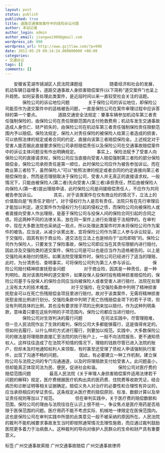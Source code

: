 ```yaml
---
layout: post
status: publish
published: true
title: 道路交通事故案件中的保险诉讼问题
author: 本站记者
author_login: admin
author_email: jiangwei909@gmail.com
wordpress_id: 998
wordpress_url: http://www.gzjtlaw.com/?p=998
date: 2011-05-29 09:14:24.000000000 +08:00
categories:
- 交通诉讼
tags: []
comments: []
---
```

　　安徽省芜湖市镜湖区人民法院课题组 　　　　　　随着经济和社会的发展，机动车辆日益增多，道路交通事故人身损害赔偿案件(以下简称&ldquo;道交案件&rdquo;)也呈上升趋势。如何妥善处理此类案件，是近段时间以来一直较受社会关注的话题。 　　　　保险公司的诉讼地位问题 　　　　关于保险公司的诉讼地位，即保险公司能否作为道交案件中的适格被告问题，一直是保险公司在案件审理过程中应诉答辩的第一个要点。 　　　　道路交通安全法规定：肇事车辆参加机动车第三者责任强制保险的，由保险公司在责任限额范围内支付抢救费用；机动车发生交通事故造成人身伤亡、财产损失的，由保险公司在机动车第三者责任强制保险责任限额范围内予以赔偿。保险法规定，保险人对责任保险的被保险人给第三者造成的损害，可以依照法律的规定或者合同的约定，直接向该第三者赔偿保险金。上述规定对于受害人能否据此直接要求保险公司承担赔偿责任以及保险公司在交通事故赔偿案件中的诉讼主体问题没有作出明确规定。 　　　　事实上，保险法赋予了受害人向保险公司的直接请求权，保险公司应当直接向受害人赔偿强制第三者险的部分保险赔偿金，保险公司承担责任是第一顺位，此时保险公司应作为被告参加诉讼。而在商业第三者险下，虽然保险人&ldquo;可以&rdquo;依照法律的规定或者合同的约定直接向第三者赔偿保险金，然而是否理赔取决于保险公司，受害人并无真正的直接请求权。一般情况下，只能由被保险人(第二者)先向受害人(第三者)承担责任，然后由被保险人向保险人(第一者)提出理赔申请，此时保险公司是间接赔偿责任人，不应作为共同被告参加诉讼。 　　　　其实，对于该类案件在仅有商业险的情况下，立法上的价值取向是&ldquo;有责任才赔付&rdquo;。对于侵权行为人是否有责任，法院只有在先行审理后才能加以判定。道交案件作为侵权行为引起的侵权之债，而保险公司向被保险人或者直接向受害人作出理赔，是基于保险公司与投保人间的保险合同引起的合同之债。将这两种不同的法律关系，放在同一案件上进行处理是于法相悖的。在审判中，现在大多数法院也采纳这一观点，所以处理此类案件时并未将保险公司作为案件的被告。应当说，从减少诉累出发，宜将保险公司作为第三人参与诉讼较妥。对于交强险，因其有别于商业险，道交法在立法上也是倾向于&ldquo;出险即赔&rdquo;的。保险公司作为保险人，只要发生了保险事故，保险公司即应当在其责任限额内进行赔付。因此涉及交强险类的道交案件，保险公司是可以也是应当作为适格被告的。以上是交强险尚未赔付的情形。如果法院受理案件时，保险公司已经进行了适当的理赔，此时，为分清责任、查明事实，可将保险公司列为第三人参与诉讼。 　　　　保险公司赔付精神损害抚慰金问题 　　　　对于商业险，因其是一种责任，是一种列明险。故对该类险种的道交案件，如果投保人投保时投有精神损害赔偿险的，保险公司基于与投保人的保险合同应当向被保险人或者受害人进行赔付，法院在处理上没有太大的技术难度。 　　　　对于交强险，在交强险条款中列明了精神损害抚慰金可以在死亡伤残赔偿金项目里进行赔付。故对于该类案件，无需将精神损害抚慰金按比例进行划分。交强险条款中列明了死亡伤残赔偿金项下的若干子项，但没有列明具体的比例，其也没有要求按子项的比例来加以赔付。作为这种列明条款，意味着只要在这些列明的子项范围内，保险公司都应当进行赔付。 　　　　保险公司对生效判决的履行问题 　　　　在司法实践中，尽管理赔难，但一旦人民法院作出了生效的裁判，保险公司大多都能够履行，这是值得肯定的。但如何去履行，以什么样的方式进行履行，则要加以规范。实践中，大多数保险公司的做法是将理赔款直接汇至法院的执行账户上，一般不向法院报告，更不通知债权人。这样往往造成了在法院不知情的情况下，理赔的钱款尽管已进入法院的账户，但却未及时地通知权利人来领取，有时甚至还受理了债权人申请强制执行案件，出现了沟通不畅的问题。 　　　　因此，有必要建立一种工作机制，建立保险公司与法院之间的专门沟通通道，以及时将理赔款支付给受害人。此问题虽小，但却能真正体现司法为民、便民，促进社会和谐。 　　　　保险公司对医疗费的赔偿范围问题 　　　　最高人民法院《关于审理人身损害赔偿案件适用法律若干问题的解释》规定，医疗费根据医疗机构出具的医药费、住院费等收款凭证，结合病历和诊断证明等相关证据确定。赔偿义务人对治疗的必要性和合理性有异议的，应当承担相应的举证责任。这条规定从医疗费的赔偿原则、标准、数额计算以及举证责任规则等加以了规范。 　　　　但在审判实践中，关于医疗费的赔偿数额和范围，保险公司的理由与法院往往在认识上很不统一，争议焦点是医疗用药是否局限于医保范围的问题。医疗用药不能不考虑实际、机械地一律限定在医保范围内。这也是保险公司在审判实践中所提的此类意见一般不被采纳的原因所在。人民法院的裁判不能机械要求事故发生当时即按照通常情况去理性施救，而应通过裁判鼓励医院更多着力于治病救人。这种裁判的导向对维护人民群众的生命和财产具有重要意义。　　标签:广州交通事故索赔 广州交通事故赔偿 广州交通事故律师
